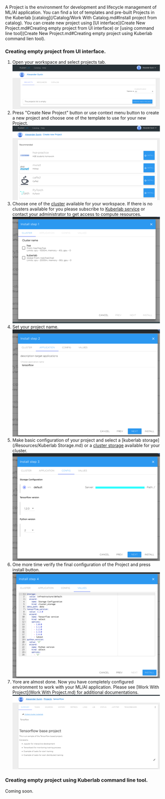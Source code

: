 A Project is the environment for development and lifecycle management of ML/AI application. You can find a lot of templates and pre-built Projects in the Kuberlab [catalog](/Catalog/Work With Catalog.md#Install project from catalog). You can create new project using [UI interface](Create New Project.md#Creating empty project from UI interface) or [using command line tool](Create New Project.md#Creating empty project using Kuberlab command lien tool).

### Creating empty project from UI interface.
1. Open your workspace and select projects tab.
![](/img/project/create1.png)
2. Press "Create New Project" button or use context menu button to create a new project and choose one of the template to use for your new Project.
![](/img/project/wizard-1.png)
3. Choose one of the [cluster](/Resources/Cluster.md) available for your workspace. If there is no clusters available for you please subscribe to [Kuberlab service](/Settings/User.md#Billing) or contact your administrator to get access to compute resources.
![](/img/project/wizard-2.png)
4. Set your project name.
![](/img/project/wizard-3.png)
5. Make basic configuration of your project and select a [kuberlab storage](/Resources/Kuberlab Storage.md) or a [cluster storage](/Resources/Clusters.md) available for your cluster.
![](/img/project/wizard-4.png)
6. One more time verify the final configuration of the Project and press install button.
![](/img/project/wizard-5.png)
7. Yore are almost done. Now you have completely configured environment to work with your ML/AI application. Please see [Work With Project](Work With Project.md) for additional documentations.
![](/img/project/wizard-6.png)
### Creating empty project using Kuberlab command line tool.
Coming soon.
